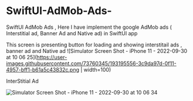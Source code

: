 # SwiftUI-AdMob-Ads-
SwiftUI AdMob Ads , Here I have implement the google AdMob ads ( Interstitial ad, Banner Ad and Native ad) in SwiftUI app 


This screen is presenting button for loading and showing interstitail ads , banner ad and Native ad
![Simulator Screen Shot - iPhone 11 - 2022-09-30 at 10 06 25](https://user-images.githubusercontent.com/73760345/193195556-3c9da97d-0f11-4957-bff1-b61a5c43832c.png | width=100)


InterStitial Ad


![Simulator Screen Shot - iPhone 11 - 2022-09-30 at 10 06 34](https://user-images.githubusercontent.com/73760345/193195590-f49d4c3b-b84a-4c89-a22a-3f816d5c642c.png)
